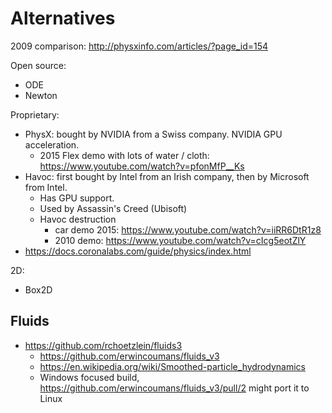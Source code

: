 # Alternatives

2009 comparison: <http://physxinfo.com/articles/?page_id=154>

Open source:

- ODE
- Newton

Proprietary:

-   PhysX: bought by NVIDIA from a Swiss company. NVIDIA GPU acceleration.
    - 2015 Flex demo with lots of water / cloth: <https://www.youtube.com/watch?v=pfonMfP__Ks>
-   Havoc: first bought by Intel from an Irish company, then by Microsoft from Intel.
    - Has GPU support.
    - Used by Assassin's Creed (Ubisoft)
    - Havoc destruction
        - car demo 2015: https://www.youtube.com/watch?v=iiRR6DtR1z8
        - 2010 demo: https://www.youtube.com/watch?v=cIcg5eotZlY
-   https://docs.coronalabs.com/guide/physics/index.html

2D:

- Box2D

## Fluids

-   https://github.com/rchoetzlein/fluids3
    - https://github.com/erwincoumans/fluids_v3
    - https://en.wikipedia.org/wiki/Smoothed-particle_hydrodynamics
    - Windows focused build, https://github.com/erwincoumans/fluids_v3/pull/2 might port it to Linux
